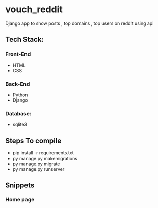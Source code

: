 # vouch_reddit
Django app to show posts , top domains , top users on reddit using api


## Tech Stack:


### Front-End 
* HTML
* CSS

### Back-End
* Python
* Django

### Database:
* sqlite3


## Steps To compile 
* pip install -r requirements.txt
* py manage.py makemigrations
* py manage.py migrate
* py manage.py runserver


## Snippets

### Home page



